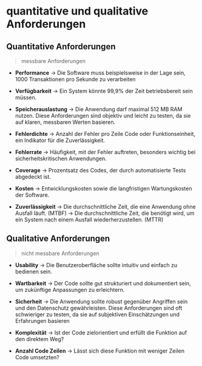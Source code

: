 # quantitative und qualitative Anforderungen

##  Quantitative Anforderungen
> messbare Anforderungen

- **Performance**
  &rarr; Die Software muss beispielsweise in der Lage sein, 1000 Transaktionen pro Sekunde zu verarbeiten
>
- **Verfügbarkeit**
  &rarr; Ein System könnte 99,9% der Zeit betriebsbereit sein müssen. 
>
- **Speicherauslastung**
  &rarr; Die Anwendung darf maximal 512 MB RAM nutzen. Diese Anforderungen sind objektiv und leicht zu testen, da sie auf klaren, messbaren Werten basieren​.
>
- **Fehlerdichte**
  &rarr; Anzahl der Fehler pro Zeile Code oder Funktionseinheit, ein Indikator für die Zuverlässigkeit.
>
- **Fehlerrate**
  &rarr; Häufigkeit, mit der Fehler auftreten, besonders wichtig bei sicherheitskritischen Anwendungen. 
>
- **Coverage**
  &rarr; Prozentsatz des Codes, der durch automatisierte Tests abgedeckt ist. 
>
- **Kosten**
  &rarr; Entwicklungskosten sowie die langfristigen Wartungskosten der Software. 
>
- **Zuverlässigkeit**
  &rarr; Die durchschnittliche Zeit, die eine Anwendung ohne Ausfall läuft. (MTBF)
  &rarr; Die durchschnittliche Zeit, die benötigt wird, um ein System nach einem Ausfall wiederherzustellen. (MTTR)


## Qualitative Anforderungen
> nicht messbare Anforderungen

- **Usability**
  &rarr; Die Benutzeroberfläche sollte intuitiv und einfach zu bedienen sein.
>
- **Wartbarkeit**
  &rarr; Der Code sollte gut strukturiert und dokumentiert sein, um zukünftige Anpassungen zu erleichtern.
>
- **Sicherheit**
  &rarr; Die Anwendung sollte robust gegenüber Angriffen sein und den Datenschutz gewährleisten. Diese Anforderungen sind oft schwieriger zu testen, da sie auf subjektiven Einschätzungen und Erfahrungen basieren​
>
- **Komplexität**
  &rarr; Ist der Code zielorientiert und erfüllt die Funktion auf den direktem Weg?  
>
- **Anzahl Code Zeilen**
  &rarr; Lässt sich diese Funktion mit weniger Zeilen Code umsetzten?
